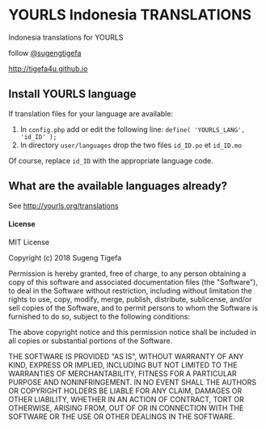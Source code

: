 # YOURLS Indonesia TRANSLATIONS

Indonesia translations for YOURLS

follow [@sugengtigefa](http://twitter.com/sugengtigefa)

http://tigefa4u.github.io

## Install YOURLS language

If translation files for your language are available:

1. In `config.php` add or edit the following line: `define( 'YOURLS_LANG', 'id_ID' );`
2. In directory `user/languages` drop the two files `id_ID.po` et `id_ID.mo`

Of course, replace `id_ID` with the appropriate language code.

## What are the available languages already?

See http://yourls.org/translations

#### License

MIT License

Copyright (c) 2018 Sugeng Tigefa

Permission is hereby granted, free of charge, to any person obtaining a copy
of this software and associated documentation files (the "Software"), to deal
in the Software without restriction, including without limitation the rights
to use, copy, modify, merge, publish, distribute, sublicense, and/or sell
copies of the Software, and to permit persons to whom the Software is
furnished to do so, subject to the following conditions:

The above copyright notice and this permission notice shall be included in all
copies or substantial portions of the Software.

THE SOFTWARE IS PROVIDED "AS IS", WITHOUT WARRANTY OF ANY KIND, EXPRESS OR
IMPLIED, INCLUDING BUT NOT LIMITED TO THE WARRANTIES OF MERCHANTABILITY,
FITNESS FOR A PARTICULAR PURPOSE AND NONINFRINGEMENT. IN NO EVENT SHALL THE
AUTHORS OR COPYRIGHT HOLDERS BE LIABLE FOR ANY CLAIM, DAMAGES OR OTHER
LIABILITY, WHETHER IN AN ACTION OF CONTRACT, TORT OR OTHERWISE, ARISING FROM,
OUT OF OR IN CONNECTION WITH THE SOFTWARE OR THE USE OR OTHER DEALINGS IN THE
SOFTWARE.
